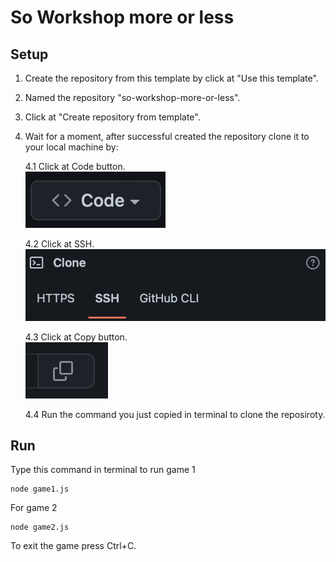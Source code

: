 # So Workshop more or less

## Setup

1. Create the repository from this template by click at "Use this template".
2. Named the repository "so-workshop-more-or-less".
3. Click at "Create repository from template".
4. Wait for a moment, after successful created the repository clone it to your local machine by:

    4.1 Click at Code button.  
![Click at Code image](./src/assets/readme_1.png)

    4.2 Click at SSH.  
![Click at SSH image](./src/assets/readme_2.png)

    4.3 Click at Copy button.  
![Click at copy image](./src/assets/readme_3.png)

    4.4 Run the command you just copied in terminal to clone the reposiroty.

## Run

Type this command in terminal to run game 1

```text
node game1.js
```

For game 2

```text
node game2.js
```

To exit the game press Ctrl+C.
